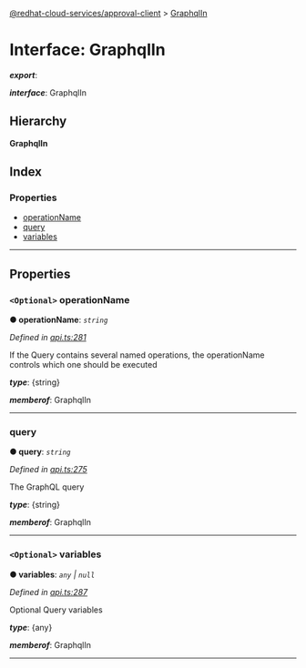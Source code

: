 [@redhat-cloud-services/approval-client](../README.md) > [GraphqlIn](../interfaces/graphqlin.md)

# Interface: GraphqlIn

*__export__*: 

*__interface__*: GraphqlIn

## Hierarchy

**GraphqlIn**

## Index

### Properties

* [operationName](graphqlin.md#operationname)
* [query](graphqlin.md#query)
* [variables](graphqlin.md#variables)

---

## Properties

<a id="operationname"></a>

### `<Optional>` operationName

**● operationName**: *`string`*

*Defined in [api.ts:281](https://github.com/RedHatInsights/javascript-clients/blob/master/packages/approval/api.ts#L281)*

If the Query contains several named operations, the operationName controls which one should be executed

*__type__*: {string}

*__memberof__*: GraphqlIn

___
<a id="query"></a>

###  query

**● query**: *`string`*

*Defined in [api.ts:275](https://github.com/RedHatInsights/javascript-clients/blob/master/packages/approval/api.ts#L275)*

The GraphQL query

*__type__*: {string}

*__memberof__*: GraphqlIn

___
<a id="variables"></a>

### `<Optional>` variables

**● variables**: *`any` \| `null`*

*Defined in [api.ts:287](https://github.com/RedHatInsights/javascript-clients/blob/master/packages/approval/api.ts#L287)*

Optional Query variables

*__type__*: {any}

*__memberof__*: GraphqlIn

___

